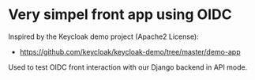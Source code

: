 # Very simpel front app using OIDC

Inspired by the Keycloak demo project (Apache2 License):

* https://github.com/keycloak/keycloak-demo/tree/master/demo-app

Used to test OIDC front interaction with our Django backend in API mode.
